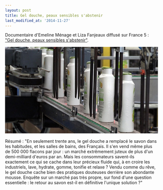 ```yaml
---
layout: post
title: Gel douche, peaux sensibles s'abstenir
last_modified_at: '2014-11-27'
---
```


Documentaire d'Emeline Ménage et Liza Fanjeaux diffusé sur France 5 : ["Gel douche, peaux sensibles s'abstenir"](http://www.france5.fr/emission/gel-douche-peaux-sensibles-sabstenir).

[![Le ventre, notre deuxième cerveau](/assets/2014-04-15/2014-04-15-Gel-douche,-peaux-sensibles-s'abstenir.jpg)](http://www.france5.fr/emission/gel-douche-peaux-sensibles-sabstenir)

Résumé : "En seulement trente ans, le gel douche a remplacé le savon dans les habitudes, et les salles de bains, des Français.
Il s'en vend même plus de 500 000 flacons par jour : un marché extrêmement juteux de plus d'un demi-milliard d'euros par an.
Mais les consommateurs savent-ils exactement ce qui se cache dans leur précieux fluide qui, à en croire les industriels,
lave, hydrate, gomme, tonifie et relaxe ?
Vendu comme du rêve, le gel douche cache bien des pratiques douteuses derrière son abondante mousse.
Enquête sur un marché pas très propre, sur fond d'une question essentielle : le retour au savon est-il en définitive l'unique solution ?"
